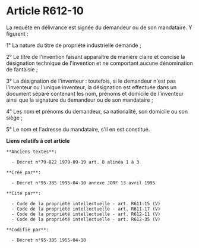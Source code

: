 # Article R612-10

La requête en délivrance est signée du demandeur ou de son mandataire. Y figurent :

1° La nature du titre de propriété industrielle demandé ;

2° Le titre de l'invention faisant apparaître de manière claire et concise la désignation technique de l'invention et ne
comportant aucune dénomination de fantaisie ;

3° La désignation de l'inventeur : toutefois, si le demandeur n'est pas l'inventeur ou l'unique inventeur, la désignation est
effectuée dans un document séparé contenant les nom, prénoms et domicile de l'inventeur ainsi que la signature du demandeur
ou de son mandataire ;

4° Les nom et prénoms du demandeur, sa nationalité, son domicile ou son siège ;

5° Le nom et l'adresse du mandataire, s'il en est constitué.

**Liens relatifs à cet article**

	**Anciens textes**:

	  - Décret n°79-822 1979-09-19 art. 8 alinéa 1 à 3

	**Créé par**:

	  - Décret n°95-385 1995-04-10 annexe JORF 13 avril 1995

	**Cité par**:

	  - Code de la propriété intellectuelle - art. R611-15 (V)
	  - Code de la propriété intellectuelle - art. R611-17 (V)
	  - Code de la propriété intellectuelle - art. R612-11 (V)
	  - Code de la propriété intellectuelle - art. R612-35 (V)

	**Codifié par**:

	  - Décret n°95-385 1955-04-10
